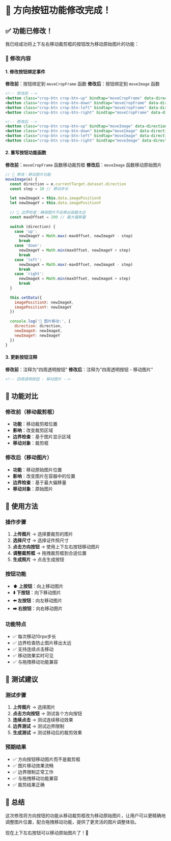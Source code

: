 # 🎯 方向按钮功能修改完成！

## ✅ 功能已修改！

我已经成功将上下左右移动裁剪框的按钮改为移动原始图片的功能：

### 🔧 修改内容

#### 1. 修改按钮绑定事件
**修改前**：按钮绑定到 `moveCropFrame` 函数
**修改后**：按钮绑定到 `moveImage` 函数

```xml
<!-- 修改前 -->
<button class="crop-btn crop-btn-up" bindtap="moveCropFrame" data-direction="up">⬆️</button>
<button class="crop-btn crop-btn-down" bindtap="moveCropFrame" data-direction="down">⬇️</button>
<button class="crop-btn crop-btn-left" bindtap="moveCropFrame" data-direction="left">⬅️</button>
<button class="crop-btn crop-btn-right" bindtap="moveCropFrame" data-direction="right">➡️</button>

<!-- 修改后 -->
<button class="crop-btn crop-btn-up" bindtap="moveImage" data-direction="up">⬆️</button>
<button class="crop-btn crop-btn-down" bindtap="moveImage" data-direction="down">⬇️</button>
<button class="crop-btn crop-btn-left" bindtap="moveImage" data-direction="left">⬅️</button>
<button class="crop-btn crop-btn-right" bindtap="moveImage" data-direction="right">➡️</button>
```

#### 2. 重写按钮功能函数
**修改前**：`moveCropFrame` 函数移动裁剪框
**修改后**：`moveImage` 函数移动原始图片

```javascript
// 🎯 修改：移动图片功能
moveImage(e) {
  const direction = e.currentTarget.dataset.direction
  const step = 10 // 移动步长
  
  let newImageX = this.data.imagePositionX
  let newImageY = this.data.imagePositionY
  
  // 🎯 边界检查：确保图片不会移出容器太远
  const maxOffset = 200 // 最大偏移量
  
  switch (direction) {
    case 'up':
      newImageY = Math.max(-maxOffset, newImageY - step)
      break
    case 'down':
      newImageY = Math.min(maxOffset, newImageY + step)
      break
    case 'left':
      newImageX = Math.max(-maxOffset, newImageX - step)
      break
    case 'right':
      newImageX = Math.min(maxOffset, newImageX + step)
      break
  }
  
  this.setData({
    imagePositionX: newImageX,
    imagePositionY: newImageY
  })
  
  console.log('🎯 图片移动:', {
    direction: direction,
    newImageX: newImageX,
    newImageY: newImageY
  })
}
```

#### 3. 更新按钮注释
**修改前**：注释为"四周透明按钮"
**修改后**：注释为"四周透明按钮 - 移动图片"

```xml
<!-- 四周透明按钮 - 移动图片 -->
```

## 🎯 功能对比

### 修改前（移动裁剪框）
- **功能**：移动裁剪框位置
- **影响**：改变裁剪区域
- **边界检查**：基于图片显示区域
- **移动对象**：裁剪框

### 修改后（移动图片）
- **功能**：移动原始图片位置
- **影响**：改变图片在容器中的位置
- **边界检查**：基于最大偏移量
- **移动对象**：原始图片

## 🚀 使用方法

### 操作步骤
1. **上传图片** → 选择要裁剪的图片
2. **选择尺寸** → 选择证件照尺寸
3. **点击方向按钮** → 使用上下左右按钮移动图片
4. **调整裁剪框** → 拖拽裁剪框到合适位置
5. **生成照片** → 点击生成按钮

### 按钮功能
- **⬆️ 上按钮**：向上移动图片
- **⬇️ 下按钮**：向下移动图片
- **⬅️ 左按钮**：向左移动图片
- **➡️ 右按钮**：向右移动图片

### 功能特点
- ✅ 每次移动10rpx步长
- ✅ 边界检查防止图片移出太远
- ✅ 支持连续点击移动
- ✅ 移动效果实时可见
- ✅ 与拖拽移动功能兼容

## 📱 测试建议

### 测试步骤
1. **上传图片** → 选择图片
2. **点击方向按钮** → 测试各个方向按钮
3. **连续点击** → 测试连续移动效果
4. **边界测试** → 测试边界限制
5. **生成测试** → 测试移动后的裁剪效果

### 预期结果
- ✅ 方向按钮移动图片而不是裁剪框
- ✅ 图片移动效果流畅
- ✅ 边界限制正常工作
- ✅ 与拖拽移动功能兼容
- ✅ 裁剪结果正确

## 🎉 总结

这次修改将方向按钮的功能从移动裁剪框改为移动原始图片，让用户可以更精确地调整图片位置，配合拖拽移动功能，提供了更灵活的图片调整体验。

现在上下左右按钮可以移动原始图片了！🎯
